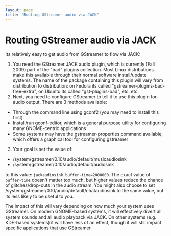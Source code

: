 ```yaml
---
layout: page
title: "Routing GStreamer audio via JACK"
---
```


# Routing GStreamer audio via JACK

Its relatively easy to get audio from GStreamer to flow via JACK:

1. You need the GStreamer JACK audio plugin, which is currently (Fall 2009)
  part of the "bad" plugins collection. Most Linux distributions
  make this available through their normal software install/update systems.
  The name of the package containing this plugin will vary
  from distribution to distribution:
  on Fedora its called "gstreamer-plugins-bad-free-extra",
  on Ubuntu its called "gst-plugins-bad", etc. etc. 
2. Next, you need to configure GStreamer to tell it to use this plugin
  for audio output. There are 3 methods available: 
  * Through the command line using gconf2 (you may need to install this first) 
  * Install/run gconf-editor, which is a general purpose utility
    for configuring many GNOME-centric applications 
  * Some systems may have the gstreamer-properties command available,
    which offers a graphical tool for configuring gstreamer 
3. Your goal is set the value of: 
  * /system/gstreamer/0.10/audio/default/musicaudiosink
  * /system/gstreamer/0.10/audio/default/audiosink

to this value: `jackaudiosink buffer-time=2000000`. The exact value of
`buffer-time` doesn't matter too much, but higher values reduce the chance of
glitches/drop-outs in the audio stream. You might also choose to set
/system/gstreamer/0.10/audio/default/chataudiosink to the same value, but its
less likely to be useful to you.

The impact of this will vary depending on how much your system uses GStreamer.
On modern GNOME-based systems, it will effectively divert all system sounds
and all audio playback via JACK. On other systems (e.g. KDE-based systems) it
will have less of an effect, though it will still impact specific applications
that use GStreamer.

